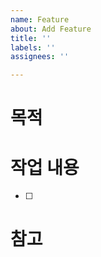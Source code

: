 ```yaml
---
name: Feature
about: Add Feature
title: ''
labels: ''
assignees: ''

---
```


# 목적

# 작업 내용

- [ ] 

# 참고
